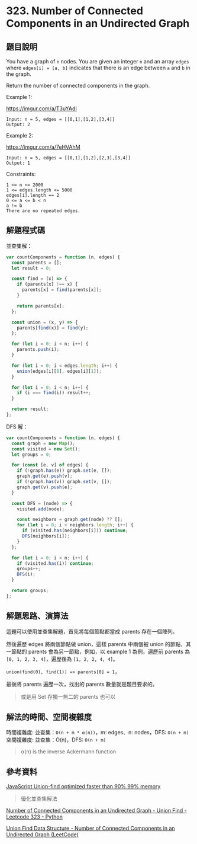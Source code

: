 # 323. Number of Connected Components in an Undirected Graph

## 題目說明

You have a graph of `n` nodes. You are given an integer `n` and an array `edges` where `edges[i] = [a, b]` indicates that there is an edge between `a` and `b` in the graph.

Return the number of connected components in the graph.

Example 1:

https://imgur.com/a/T3uYAdI

```
Input: n = 5, edges = [[0,1],[1,2],[3,4]]
Output: 2
```

Example 2:

https://imgur.com/a/7eHVAhM

```
Input: n = 5, edges = [[0,1],[1,2],[2,3],[3,4]]
Output: 1
```

Constraints:

```
1 <= n <= 2000
1 <= edges.length <= 5000
edges[i].length == 2
0 <= a <= b < n
a != b
There are no repeated edges.
```

## 解題程式碼

並查集解：

```javascript
var countComponents = function (n, edges) {
  const parents = [];
  let result = 0;

  const find = (x) => {
    if (parents[x] !== x) {
      parents[x] = find(parents[x]);
    }

    return parents[x];
  };

  const union = (x, y) => {
    parents[find(x)] = find(y);
  };

  for (let i = 0; i < n; i++) {
    parents.push(i);
  }

  for (let i = 0; i < edges.length; i++) {
    union(edges[i][0], edges[i][1]);
  }

  for (let i = 0; i < n; i++) {
    if (i === find(i)) result++;
  }

  return result;
};
```

DFS 解：

```javascript
var countComponents = function (n, edges) {
  const graph = new Map();
  const visited = new Set();
  let groups = 0;

  for (const [e, v] of edges) {
    if (!graph.has(e)) graph.set(e, []);
    graph.get(e).push(v);
    if (!graph.has(v)) graph.set(v, []);
    graph.get(v).push(e);
  }

  const DFS = (node) => {
    visited.add(node);

    const neighbors = graph.get(node) ?? [];
    for (let i = 0; i < neighbors.length; i++) {
      if (visited.has(neighbors[i])) continue;
      DFS(neighbors[i]);
    }
  };

  for (let i = 0; i < n; i++) {
    if (visited.has(i)) continue;
    groups++;
    DFS(i);
  }

  return groups;
};
```

## 解題思路、演算法

這題可以使用並查集解題，首先將每個節點都當成 parents 存在一個陣列。

然後遍歷 edges 將兩個節點做 union，這樣 parents 中兩個被 union 的節點，其一節點的 parents 會為另一節點，例如，以 example 1 為例，遍歷前 parents 為 `[0, 1, 2, 3, 4]`，遍歷後為 `[1, 2, 2, 4, 4]`。

`union(find(0), find(1)) => parents[0] = 1`，

最後將 parents 遍歷一次，找出的 parents 數量就是題目要求的。

> 或是用 Set 存獨一無二的 parents 也可以

## 解法的時間、空間複雜度

時間複雜度: 並查集：`O(n + m * α(n))`，m: edges、n: nodes，DFS: `O(n + m)`
空間複雜度: 並查集：O(n)，DFS: `O(n + m)`

> α(n) is the inverse Ackermann function

## 參考資料

[JavaScript Union-find optimized faster than 90% 99% memory](https://leetcode.com/problems/number-of-connected-components-in-an-undirected-graph/solutions/2111724/javascript-union-find-optimized-faster-than-90-99-memory/)

> 優化並查集解法

[Number of Connected Components in an Undirected Graph - Union Find - Leetcode 323 - Python](https://youtu.be/8f1XPm4WOUc)


[Union Find Data Structure - Number of Connected Components in an Undirected Graph (LeetCode)](https://youtu.be/ymxPZk7TesQ)
